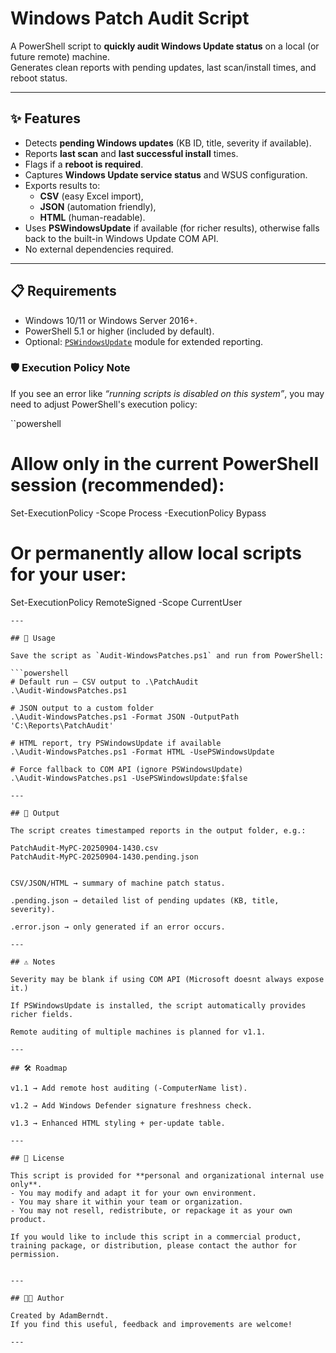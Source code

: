 # Windows Patch Audit Script

A PowerShell script to **quickly audit Windows Update status** on a local (or future remote) machine.  
Generates clean reports with pending updates, last scan/install times, and reboot status.

---

## ✨ Features
- Detects **pending Windows updates** (KB ID, title, severity if available).
- Reports **last scan** and **last successful install** times.
- Flags if a **reboot is required**.
- Captures **Windows Update service status** and WSUS configuration.
- Exports results to:
  - **CSV** (easy Excel import),
  - **JSON** (automation friendly),
  - **HTML** (human-readable).
- Uses **PSWindowsUpdate** if available (for richer results), otherwise falls back to the built-in Windows Update COM API.
- No external dependencies required.

---

## 📋 Requirements
- Windows 10/11 or Windows Server 2016+.
- PowerShell 5.1 or higher (included by default).
- Optional: [`PSWindowsUpdate`](https://www.powershellgallery.com/packages/PSWindowsUpdate) module for extended reporting.

### 🛡️ Execution Policy Note
If you see an error like *“running scripts is disabled on this system”*,
you may need to adjust PowerShell's execution policy:

``powershell
# Allow only in the current PowerShell session (recommended):
Set-ExecutionPolicy -Scope Process -ExecutionPolicy Bypass

# Or permanently allow local scripts for your user:
Set-ExecutionPolicy RemoteSigned -Scope CurrentUser


```
---

## 🚀 Usage

Save the script as `Audit-WindowsPatches.ps1` and run from PowerShell:

```powershell
# Default run – CSV output to .\PatchAudit
.\Audit-WindowsPatches.ps1

# JSON output to a custom folder
.\Audit-WindowsPatches.ps1 -Format JSON -OutputPath 'C:\Reports\PatchAudit'

# HTML report, try PSWindowsUpdate if available
.\Audit-WindowsPatches.ps1 -Format HTML -UsePSWindowsUpdate

# Force fallback to COM API (ignore PSWindowsUpdate)
.\Audit-WindowsPatches.ps1 -UsePSWindowsUpdate:$false

---

## 📂 Output

The script creates timestamped reports in the output folder, e.g.:

PatchAudit-MyPC-20250904-1430.csv
PatchAudit-MyPC-20250904-1430.pending.json


CSV/JSON/HTML → summary of machine patch status.

.pending.json → detailed list of pending updates (KB, title, severity).

.error.json → only generated if an error occurs.

---

## ⚠️ Notes

Severity may be blank if using COM API (Microsoft doesnt always expose it.)

If PSWindowsUpdate is installed, the script automatically provides richer fields.

Remote auditing of multiple machines is planned for v1.1.

---

## 🛠️ Roadmap

v1.1 → Add remote host auditing (-ComputerName list).

v1.2 → Add Windows Defender signature freshness check.

v1.3 → Enhanced HTML styling + per-update table.

---

## 📜 License

This script is provided for **personal and organizational internal use only**.  
- You may modify and adapt it for your own environment.  
- You may share it within your team or organization.  
- You may not resell, redistribute, or repackage it as your own product.  

If you would like to include this script in a commercial product, training package, or distribution, please contact the author for permission.


---

## 👨‍💻 Author

Created by AdamBerndt.
If you find this useful, feedback and improvements are welcome!

---
